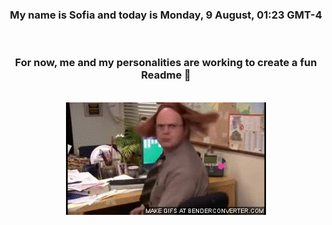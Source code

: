 


<div align="center">
<h3 >My name is Sofia and today is Monday, 9 August, 01:23 GMT-4</h3><br>
<h3 >For now, me and my personalities are working to create a fun Readme 👋
</h3><br>
<img src='img/dwight.gif' alt='working...'/>
</div>

